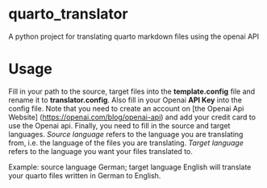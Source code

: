 # quarto_translator
A python project for translating quarto markdown files using the openai API




# Usage

Fill in your path to the source, target files into the **template.config** file and rename it to **translator.config**. Also fill in your Openai **API Key** into the config file. Note that you need to create an account on [the Openai Api Website] (https://openai.com/blog/openai-api) and add your credit card to use the Openai api.
Finally, you need to fill in the source and target languages. *Source language* refers to the language you are translating from, i.e. the language of the files you are translating. *Target language* refers to the language you want your files translated to.

Example: source language German; target language English will translate your quarto files written in German to English.

